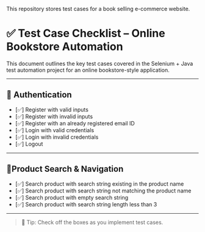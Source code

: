 This repository stores test cases for a book selling e-commerce website.
# ✅ Test Case Checklist – Online Bookstore Automation

This document outlines the key test cases covered in the Selenium + Java test automation project for an online bookstore-style application.

---

## 🔐 Authentication
- [✅] Register with valid inputs
- [✅] Register with invalid inputs
- [✅] Register with an already registered email ID 
- [✅] Login with valid credentials
- [✅] Login with invalid credentials
- [✅] Logout

---

## 🔎Product Search & Navigation
- [✅] Search product with search string existing in the product name
- [✅] Search product with search string not matching the product name
- [✅] Search product with empty search string
- [✅] Search product with search string length less than 3

---

> 📌 Tip: Check off the boxes as you implement test cases.
